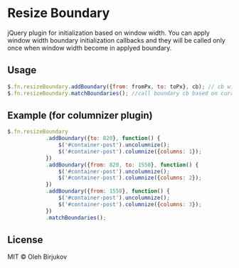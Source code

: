 # Resize Boundary
jQuery plugin for initialization based on window width. You can apply window width boundary initialization callbacks and they will be called only once when window width become in applyed boundary.

## Usage
```javascript
$.fn.resizeBoundary.addBoundary({from: fromPx, to: toPx}, cb); // cb will be called once when window size become in fromPx, toPx boundary
$.fn.resizeBoundary.matchBoundaries(); //call boundary cb based on current window width 
```

## Example (for columnizer plugin)
```javascript
$.fn.resizeBoundary
            .addBoundary({to: 820}, function() {
                $('#container-post').uncolumnize();
                $('#container-post').columnize({columns: 1});
            })
            .addBoundary({from: 820, to: 1550}, function() {
                $('#container-post').uncolumnize();
                $('#container-post').columnize({columns: 2});
            })
            .addBoundary({from: 1550}, function() {
                $('#container-post').uncolumnize();
                $('#container-post').columnize({columns: 3});
            })
            .matchBoundaries();
```

## License

MIT © Oleh Birjukov
